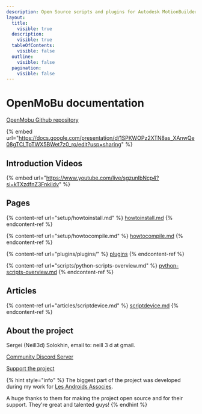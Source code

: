 ```yaml
---
description: Open Source scripts and plugins for Autodesk MotionBuilder
layout:
  title:
    visible: true
  description:
    visible: true
  tableOfContents:
    visible: false
  outline:
    visible: false
  pagination:
    visible: false
---
```


# OpenMoBu documentation

[OpenMobu Github repository](https://github.com/Neill3d/OpenMoBu)

{% embed url="https://docs.google.com/presentation/d/1SPKWOPz2XTN8as_XAnwQe08gTCLTpTWX5BWet7z0_ro/edit?usp=sharing" %}

## Introduction Videos

{% embed url="https://www.youtube.com/live/sgzunIbNcp4?si=kTXzdfnZ3FnkiIdv" %}

## Pages

{% content-ref url="setup/howtoinstall.md" %}
[howtoinstall.md](setup/howtoinstall.md)
{% endcontent-ref %}

{% content-ref url="setup/howtocompile.md" %}
[howtocompile.md](setup/howtocompile.md)
{% endcontent-ref %}

{% content-ref url="plugins/plugins/" %}
[plugins](plugins/plugins/)
{% endcontent-ref %}

{% content-ref url="scripts/python-scripts-overview.md" %}
[python-scripts-overview.md](scripts/python-scripts-overview.md)
{% endcontent-ref %}

## Articles

{% content-ref url="articles/scriptdevice.md" %}
[scriptdevice.md](articles/scriptdevice.md)
{% endcontent-ref %}

## About the project

Sergei (Neill3d) Solokhin, email to: neill 3 d at gmail.

[Community Discord Server](https://discord.gg/EU5E2p9VCf)

[Support the project](https://ko-fi.com/neill3d)

{% hint style="info" %}
The biggest part of the project was developed during my work for [Les Androids Associes](https://www.androids.fr/).

A huge thanks to them for making the project open source and for their support. They're great and talented guys!
{% endhint %}

